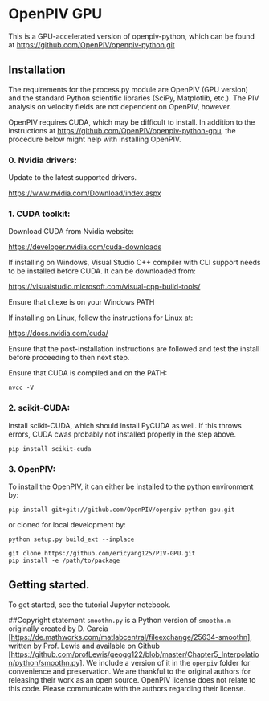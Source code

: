# OpenPIV GPU
This is a GPU-accelerated version of openpiv-python, which can be found at https://github.com/OpenPIV/openpiv-python.git

## Installation
The requirements for the process.py module are OpenPIV (GPU version) and the standard Python scientific libraries (SciPy, Matplotlib, etc.).
The PIV analysis on velocity fields are not dependent on OpenPIV, however.

OpenPIV requires CUDA, which may be difficult to install. In addition to the instructions at https://github.com/OpenPIV/openpiv-python-gpu, the procedure below might help with installing OpenPIV.

### 0. Nvidia drivers:
Update to the latest supported drivers.

https://www.nvidia.com/Download/index.aspx

### 1. CUDA toolkit:

Download CUDA from Nvidia website:

https://developer.nvidia.com/cuda-downloads

If installing on Windows, Visual Studio C++ compiler with CLI support needs to be installed before CUDA. It can be downloaded from:

https://visualstudio.microsoft.com/visual-cpp-build-tools/

Ensure that cl.exe is on your Windows PATH

If installing on Linux, follow the instructions for Linux at:

https://docs.nvidia.com/cuda/

Ensure that the post-installation instructions are followed and test the install before proceeding to then next step.

Ensure that CUDA is compiled and on the PATH:

	nvcc -V

### 2. scikit-CUDA:
Install scikit-CUDA, which should install PyCUDA as well. If this throws errors, CUDA cwas probably not installed properly in the step above.
        
    pip install scikit-cuda

### 3. OpenPIV:
To install the OpenPIV, it can either be installed to the python environment by:

    pip install git+git://github.com/OpenPIV/openpiv-python-gpu.git
        
or cloned for local development by:

    python setup.py build_ext --inplace

    git clone https://github.com/ericyang125/PIV-GPU.git
    pip install -e /path/to/package
    
## Getting started.
To get started, see the tutorial Jupyter notebook.

##Copyright statement
`smoothn.py` is a Python version of `smoothn.m` originally created by D. Garcia [https://de.mathworks.com/matlabcentral/fileexchange/25634-smoothn], written by Prof. Lewis and available on Github [https://github.com/profLewis/geogg122/blob/master/Chapter5_Interpolation/python/smoothn.py]. We include a version of it in the `openpiv` folder for convenience and preservation. We are thankful to the original authors for releasing their work as an open source. OpenPIV license does not relate to this code. Please communicate with the authors regarding their license.
